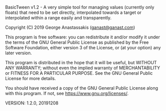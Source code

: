 BasicTween v1.2 - A very simple tool for managing values (currently only
floats) that need to be set directly, interpolated towards a target or
interpolated within a range easily and transparently.

Copyright (C) 2019 George Anastassakis (ganast@ganast.com)

This program is free software: you can redistribute it and/or modify it
under the terms of the GNU General Public License as published by the
Free Software Foundation, either version 3 of the License, or (at your
option) any later version.

This program is distributed in the hope that it will be useful, but WITHOUT
ANY WARRANTY; without even the implied warranty of MERCHANTABILITY or
FITNESS FOR A PARTICULAR PURPOSE.  See the GNU General Public License for
more details.

You should have received a copy of the GNU General Public License along with
this program.  If not, see <https://www.gnu.org/licenses/>.

VERSION: 1.2.0, 20191208
